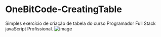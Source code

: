 # OneBitCode-CreatingTable
Simples exercício de criação de tabela do curso Programador Full Stack javaScript Profissional.
![image](https://user-images.githubusercontent.com/65515537/156621837-75c1d646-415d-4124-83b3-e7acc6d8f014.png)

